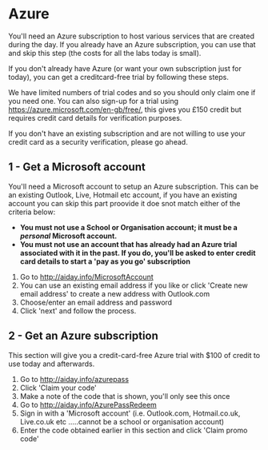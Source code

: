 # Azure
You'll need an Azure subscription to host various services that are created during the day. If you already have an Azure subscription, you can use that and skip this step (the costs for all the labs today is small).

If you don't already have Azure (or want your own subscription just for today), you can get a creditcard-free trial by following these steps.

We have limited numbers of trial codes and so you should only claim one if you need one. You can also sign-up for a trial using https://azure.microsoft.com/en-gb/free/, this gives you £150 credit but requires credit card details for verification purposes.

If you don't have an existing subscription and are not willing to use your credit card as a security verification, please go ahead.

## 1 - Get a Microsoft account
You'll need a Microsoft account to setup an Azure subscription. This can be an existing Outlook, Live, Hotmail etc account, if you have an existing account you can skip this part proovide it doe snot match either of the criteria below:
* **You must not use a School or Organisation account; it must be a *personal* Microsoft account.**
* **You must not use an account that has already had an Azure trial associated with it in the past. If you do, you'll be asked to enter credit card details to start a 'pay as you go' subscription**

1. Go to http://aiday.info/MicrosoftAccount
1. You can use an existing email address if you like or click 'Create new email address' to create a new address with Outlook.com
1. Choose/enter an email address and password
1. Click 'next' and follow the process.

## 2 - Get an Azure subscription
This section will give you a credit-card-free Azure trial with $100 of credit to use today and afterwards.

1. Go to http://aiday.info/azurepass
1. Click 'Claim your code'
1. Make a note of the code that is shown, you'll only see this once
1. Go to http://aiday.info/AzurePassRedeem
1. Sign in with a 'Microsoft account' (i.e. Outlook.com, Hotmail.co.uk, Live.co.uk etc .....cannot be a school or organisation account)
1. Enter the code obtained earlier in this section and click 'Claim promo code'
